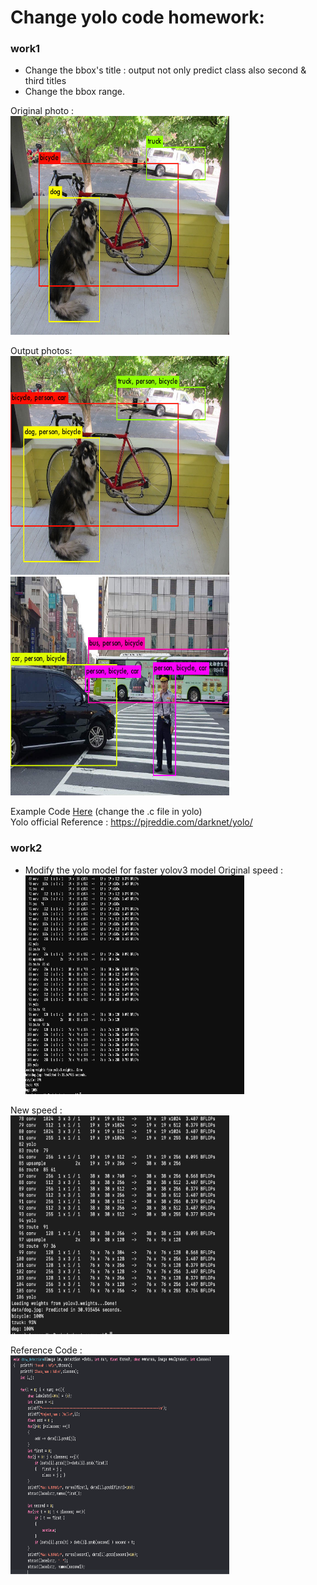 # Change yolo code homework:

### work1
* Change the bbox's title : output not only predict class also second & third titles
* Change the bbox range.
</a>

Original photo : <br />
<img src="work1_init.jpg" width="350" height="350" /> <br />

Output photos: <br />
<img src="work1_prediction.jpg" width="350" height="350" /> <br /> <img src="work1_prediction2.jpg" width="350" height="350" /> <br />

Example Code [Here](image.c) (change the .c file in yolo) <br />
Yolo official Reference : https://pjreddie.com/darknet/yolo/ <br />

### work2
* Modify the yolo model for faster yolov3 model </a>
Original speed : <br />
<img src="work2.png" width="350" height="350" /> <br />

New speed : <br />
<img src="work2_prediction.png" width="350" height="350" /> <br />

Reference Code : <br />
<img src="work2_code.png" width="350" height="350" /> <br />



  
